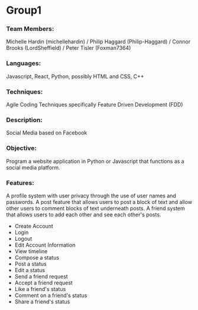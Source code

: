 # Group1
### Team Members: 
Michelle Hardin (michellehardin) / Philip Haggard (Philip-Haggard) / Connor Brooks (LordSheffield) / Peter Tisler (Foxman7364)

### Languages: 
Javascript, React, Python, possibly HTML and CSS, C++

### Techniques: 
Agile Coding Techniques specifically Feature Driven Development (FDD) 

### Description: 
Social Media based on Facebook 

### Objective: 
Program a website application in Python or Javascript that functions as a social media platform. 

### Features: 
A profile system with user privacy through the use of user names and passwords. A post feature that allows users to post a block of text and allow other users to comment blocks of text underneath posts. A friend system that allows users to add each other and see each other's posts.  
* Create Account
* Login 
* Logout
* Edit Account Information
* View timeline
* Compose a status
* Post a status
* Edit a status
* Send a friend request
* Accept a friend request 
* Like a friend's status
* Comment on a friend's status
* Share a friend's status

